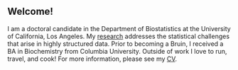 ## Welcome!

I am a doctoral candidate in the Department of Biostatistics at the University of California, Los Angeles. My [research](research.md) addresses the statistical challenges that arise in highly structured data. Prior to becoming a Bruin, I received a BA in Biochemistry from Columbia University. Outside of work I love to run, travel, and cook! For more information, please see my [CV](Aaron_Scheffler_CV.pdf).

